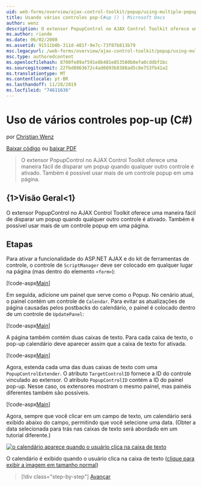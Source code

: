 ```yaml
---
uid: web-forms/overview/ajax-control-toolkit/popup/using-multiple-popup-controls-cs
title: Usando vários controles pop-C#up () | Microsoft Docs
author: wenz
description: O extensor PopupControl no AJAX Control Toolkit oferece uma maneira fácil de disparar um popup quando qualquer outro controle é ativado. Também é possível usar m...
ms.author: riande
ms.date: 06/02/2008
ms.assetid: 91511b0b-311d-481f-9e7c-73f07b813b79
msc.legacyurl: /web-forms/overview/ajax-control-toolkit/popup/using-multiple-popup-controls-cs
msc.type: authoredcontent
ms.openlocfilehash: 8700fe89af591e8b481e853580b0efa0cddbf1bc
ms.sourcegitcommit: 22fbd8863672c4ad6693b8388ad5c8e753fb41a2
ms.translationtype: MT
ms.contentlocale: pt-BR
ms.lasthandoff: 11/28/2019
ms.locfileid: "74611636"
---
```

# <a name="using-multiple-popup-controls-c"></a>Uso de vários controles pop-up (C#)

por [Christian Wenz](https://github.com/wenz)

[Baixar código](https://download.microsoft.com/download/9/3/f/93f8daea-bebd-4821-833b-95205389c7d0/PopupControl1.cs.zip) ou [baixar PDF](https://download.microsoft.com/download/2/d/c/2dc10e34-6983-41d4-9c08-f78f5387d32b/popupcontrol1CS.pdf)

> O extensor PopupControl no AJAX Control Toolkit oferece uma maneira fácil de disparar um popup quando qualquer outro controle é ativado. Também é possível usar mais de um controle popup em uma página.

## <a name="overview"></a>{1&gt;Visão Geral&lt;1}

O extensor PopupControl no AJAX Control Toolkit oferece uma maneira fácil de disparar um popup quando qualquer outro controle é ativado. Também é possível usar mais de um controle popup em uma página.

## <a name="steps"></a>Etapas

Para ativar a funcionalidade do ASP.NET AJAX e do kit de ferramentas de controle, o controle de `ScriptManager` deve ser colocado em qualquer lugar na página (mas dentro do elemento `<form>`):

[!code-aspx[Main](using-multiple-popup-controls-cs/samples/sample1.aspx)]

Em seguida, adicione um painel que serve como o Popup. No cenário atual, o painel contém um controle de `Calendar`. Para evitar as atualizações de página causadas pelos postbacks do calendário, o painel é colocado dentro de um controle de `UpdatePanel`:

[!code-aspx[Main](using-multiple-popup-controls-cs/samples/sample2.aspx)]

A página também contém duas caixas de texto. Para cada caixa de texto, o pop-up calendário deve aparecer assim que a caixa de texto for ativada.

[!code-aspx[Main](using-multiple-popup-controls-cs/samples/sample3.aspx)]

Agora, estenda cada uma das duas caixas de texto com uma `PopupControlExtender`. O atributo `TargetControlID` fornece a ID do controle vinculado ao extensor. O atributo `PopupControlID` contém a ID do painel pop-up. Nesse caso, os extensores mostram o mesmo painel, mas painéis diferentes também são possíveis.

[!code-aspx[Main](using-multiple-popup-controls-cs/samples/sample4.aspx)]

Agora, sempre que você clicar em um campo de texto, um calendário será exibido abaixo do campo, permitindo que você selecione uma data. (Obter a data selecionada para trás nas caixas de texto será abordado em um tutorial diferente.)

[![o calendário aparece quando o usuário clica na caixa de texto](using-multiple-popup-controls-cs/_static/image2.png)](using-multiple-popup-controls-cs/_static/image1.png)

O calendário é exibido quando o usuário clica na caixa de texto ([clique para exibir a imagem em tamanho normal](using-multiple-popup-controls-cs/_static/image3.png))

> [!div class="step-by-step"]
> [Avançar](handling-postbacks-from-a-popup-control-with-an-updatepanel-cs.md)
